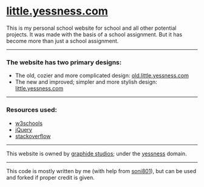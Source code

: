 # [little.yessness.com](https://little.yessness.com/)

This is my personal school website for school and all other potential projects. It was made with the basis of a school assignment. But it has become more than just a school assignment.

---

### The website has two primary designs:
- The old, cozier and more complicated design: [old.little.yessness.com](https://old.little.yessness.com/)
- The new and improved; simpler and more stylish design: [little.yessness.com](https://little.yessness.com/)

---

### Resources used:
- [w3schools](https://www.w3schools.com/)
- [jQuery](https://jquery.com/)
- [stackoverflow](https://stackoverflow.com/)

---

This website is owned by [graphide studios](https://github.com/graphide); under the [yessness](https://yessness.com/) domain.

---

This code is mostly written by me (with help from [soni801](https://github.com/soni801)), but can be used and forked if proper credit is given.
